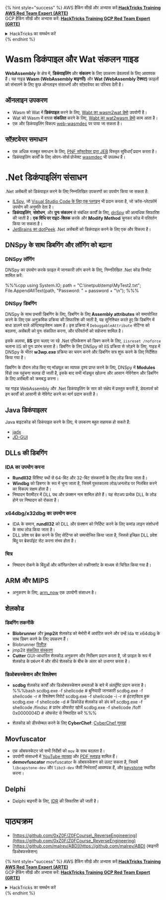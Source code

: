 {% hint style="success" %}
AWS हैकिंग सीखें और अभ्यास करें:<img src="/.gitbook/assets/arte.png" alt="" data-size="line">[**HackTricks Training AWS Red Team Expert (ARTE)**](https://training.hacktricks.xyz/courses/arte)<img src="/.gitbook/assets/arte.png" alt="" data-size="line">\
GCP हैकिंग सीखें और अभ्यास करें: <img src="/.gitbook/assets/grte.png" alt="" data-size="line">[**HackTricks Training GCP Red Team Expert (GRTE)**<img src="/.gitbook/assets/grte.png" alt="" data-size="line">](https://training.hacktricks.xyz/courses/grte)

<details>

<summary>HackTricks का समर्थन करें</summary>

* [**सदस्यता योजनाएँ**](https://github.com/sponsors/carlospolop) देखें!
* **हमारे साथ जुड़ें** 💬 [**Discord समूह**](https://discord.gg/hRep4RUj7f) या [**टेलीग्राम समूह**](https://t.me/peass) या **हमें** **Twitter** 🐦 [**@hacktricks\_live**](https://twitter.com/hacktricks\_live)** पर फॉलो करें।**
* **हैकिंग ट्रिक्स साझा करें** [**HackTricks**](https://github.com/carlospolop/hacktricks) और [**HackTricks Cloud**](https://github.com/carlospolop/hacktricks-cloud) गिटहब रिपोजिटरी में PR सबमिट करके।

</details>
{% endhint %}

# Wasm डिकंपाइल और Wat संकलन गाइड

**WebAssembly** के क्षेत्र में, **डिकंपाइलिंग** और **संकलन** के लिए उपकरण डेवलपर्स के लिए आवश्यक हैं। यह गाइड **Wasm (WebAssembly बाइनरी)** और **Wat (WebAssembly टेक्स्ट)** फ़ाइलों को संभालने के लिए कुछ ऑनलाइन संसाधनों और सॉफ़्टवेयर का परिचय देती है।

## ऑनलाइन उपकरण

- Wasm को Wat में **डिकंपाइल** करने के लिए, [Wabt का wasm2wat डेमो](https://webassembly.github.io/wabt/demo/wasm2wat/index.html) उपयोगी है।
- Wat को Wasm में वापस **संकलित** करने के लिए, [Wabt का wat2wasm डेमो](https://webassembly.github.io/wabt/demo/wat2wasm/) काम आता है।
- एक और डिकंपाइलिंग विकल्प [web-wasmdec](https://wwwg.github.io/web-wasmdec/) पर पाया जा सकता है।

## सॉफ़्टवेयर समाधान

- एक अधिक मजबूत समाधान के लिए, [PNF सॉफ़्टवेयर द्वारा JEB](https://www.pnfsoftware.com/jeb/demo) विस्तृत सुविधाएँ प्रदान करता है।
- डिकंपाइलिंग कार्यों के लिए ओपन-सोर्स प्रोजेक्ट [wasmdec](https://github.com/wwwg/wasmdec) भी उपलब्ध है।

# .Net डिकंपाइलिंग संसाधन

.Net असेंबली को डिकंपाइल करने के लिए निम्नलिखित उपकरणों का उपयोग किया जा सकता है:

- [ILSpy](https://github.com/icsharpcode/ILSpy), जो [Visual Studio Code के लिए एक प्लगइन](https://github.com/icsharpcode/ilspy-vscode) भी प्रदान करता है, जो क्रॉस-प्लेटफ़ॉर्म उपयोग की अनुमति देता है।
- **डिकंपाइलिंग**, **संशोधन**, और **पुनः संकलन** से संबंधित कार्यों के लिए, [dnSpy](https://github.com/0xd4d/dnSpy/releases) की अत्यधिक सिफारिश की जाती है। **एक विधि पर राइट-क्लिक** करके और **Modify Method** चुनकर कोड में परिवर्तन किया जा सकता है।
- [JetBrains का dotPeek](https://www.jetbrains.com/es-es/decompiler/) .Net असेंबली को डिकंपाइल करने के लिए एक और विकल्प है।

## DNSpy के साथ डिबगिंग और लॉगिंग को बढ़ाना

### DNSpy लॉगिंग
DNSpy का उपयोग करके फ़ाइल में जानकारी लॉग करने के लिए, निम्नलिखित .Net कोड स्निपेट शामिल करें:

%%%cpp
using System.IO;
path = "C:\\inetpub\\temp\\MyTest2.txt";
File.AppendAllText(path, "Password: " + password + "\n");
%%%

### DNSpy डिबगिंग
DNSpy के साथ प्रभावी डिबगिंग के लिए, डिबगिंग के लिए **Assembly attributes** को समायोजित करने के लिए एक अनुक्रमिक प्रक्रिया की सिफारिश की जाती है, यह सुनिश्चित करते हुए कि डिबगिंग में बाधा डालने वाले ऑप्टिमाइजेशन अक्षम हैं। इस प्रक्रिया में `DebuggableAttribute` सेटिंग्स को बदलना, असेंबली को पुनः संकलित करना, और परिवर्तनों को सहेजना शामिल है।

इसके अलावा, **IIS** द्वारा चलाए जा रहे .Net एप्लिकेशन को डिबग करने के लिए, `iisreset /noforce` चलाना IIS को पुनः प्रारंभ करता है। डिबगिंग के लिए DNSpy को IIS प्रक्रिया से जोड़ने के लिए, गाइड में DNSpy के भीतर **w3wp.exe** प्रक्रिया का चयन करने और डिबगिंग सत्र शुरू करने के लिए निर्देशित किया गया है।

डिबगिंग के दौरान लोड किए गए मॉड्यूल का व्यापक दृश्य प्राप्त करने के लिए, DNSpy में **Modules** विंडो तक पहुंचना सलाह दी जाती है, इसके बाद सभी मॉड्यूल खोलना और आसान नेविगेशन और डिबगिंग के लिए असेंबली को क्रमबद्ध करना।

यह गाइड WebAssembly और .Net डिकंपाइलिंग के सार को संक्षेप में प्रस्तुत करती है, डेवलपर्स को इन कार्यों को आसानी से नेविगेट करने का मार्ग प्रदान करती है।

## **Java डिकंपाइलर**
Java बाइटकोड को डिकंपाइल करने के लिए, ये उपकरण बहुत सहायक हो सकते हैं:
- [jadx](https://github.com/skylot/jadx)
- [JD-GUI](https://github.com/java-decompiler/jd-gui/releases)

## **DLLs की डिबगिंग**
### IDA का उपयोग करना
- **Rundll32** विशिष्ट पथों से 64-बिट और 32-बिट संस्करणों के लिए लोड किया जाता है।
- **Windbg** को डिबगर के रूप में चुना जाता है, जिसमें पुस्तकालय लोड/अनलोड पर निलंबित करने का विकल्प सक्षम होता है।
- निष्पादन पैरामीटर में DLL पथ और फ़ंक्शन नाम शामिल होते हैं। यह सेटअप प्रत्येक DLL के लोड होने पर निष्पादन को रोकता है।

### x64dbg/x32dbg का उपयोग करना
- IDA के समान, **rundll32** को DLL और फ़ंक्शन को निर्दिष्ट करने के लिए कमांड लाइन संशोधनों के साथ लोड किया जाता है।
- DLL प्रवेश पर ब्रेक करने के लिए सेटिंग्स को समायोजित किया जाता है, जिससे इच्छित DLL प्रवेश बिंदु पर ब्रेकपॉइंट सेट करना संभव होता है।

### चित्र
- निष्पादन रोकने के बिंदुओं और कॉन्फ़िगरेशन को स्क्रीनशॉट के माध्यम से चित्रित किया गया है।

## **ARM और MIPS**
- अनुकरण के लिए, [arm_now](https://github.com/nongiach/arm_now) एक उपयोगी संसाधन है।

## **शेलकोड**
### डिबगिंग तकनीकें
- **Blobrunner** और **jmp2it** शेलकोड को मेमोरी में आवंटित करने और उन्हें Ida या x64dbg के साथ डिबग करने के लिए उपकरण हैं।
- Blobrunner [रिलीज़](https://github.com/OALabs/BlobRunner/releases/tag/v0.0.5)
- jmp2it [संकलित संस्करण](https://github.com/adamkramer/jmp2it/releases/)
- **Cutter** GUI-आधारित शेलकोड अनुकरण और निरीक्षण प्रदान करता है, जो फ़ाइल के रूप में शेलकोड के प्रबंधन में और सीधे शेलकोड के बीच के अंतर को उजागर करता है।

### डिओबफस्केशन और विश्लेषण
- **scdbg** शेलकोड कार्यों और डिओबफस्केशन क्षमताओं के बारे में अंतर्दृष्टि प्रदान करता है।
%%%bash
scdbg.exe -f shellcode # बुनियादी जानकारी
scdbg.exe -f shellcode -r # विश्लेषण रिपोर्ट
scdbg.exe -f shellcode -i -r # इंटरएक्टिव हुक
scdbg.exe -f shellcode -d # डिकोडेड शेलकोड को डंप करें
scdbg.exe -f shellcode /findsc # प्रारंभ ऑफसेट खोजें
scdbg.exe -f shellcode /foff 0x0000004D # ऑफसेट से निष्पादित करें
%%%

- शेलकोड को डीस्सेम्बल करने के लिए **CyberChef**: [CyberChef नुस्खा](https://gchq.github.io/CyberChef/#recipe=To_Hex%28'Space',0%29Disassemble_x86%28'32','Full%20x86%20architecture',16,0,true,true%29)

## **Movfuscator**
- एक ऑबफस्केटर जो सभी निर्देशों को `mov` के साथ बदलता है।
- उपयोगी संसाधनों में [YouTube व्याख्या](https://www.youtube.com/watch?v=2VF_wPkiBJY) और [PDF स्लाइड](https://github.com/xoreaxeaxeax/movfuscator/blob/master/slides/domas_2015_the_movfuscator.pdf) शामिल हैं।
- **demovfuscator** movfuscator के ऑबफस्केशन को उलट सकता है, जिसमें `libcapstone-dev` और `libz3-dev` जैसी निर्भरताएँ आवश्यक हैं, और [keystone](https://github.com/keystone-engine/keystone/blob/master/docs/COMPILE-NIX.md) स्थापित करना।

## **Delphi**
- Delphi बाइनरी के लिए, [IDR](https://github.com/crypto2011/IDR) की सिफारिश की जाती है।

# पाठ्यक्रम

* [https://github.com/0xZ0F/Z0FCourse\_ReverseEngineering](https://github.com/0xZ0F/Z0FCourse_ReverseEngineering)
* [https://github.com/malrev/ABD](https://github.com/malrev/ABD) \(बाइनरी डिओबफस्केशन\)



{% hint style="success" %}
AWS हैकिंग सीखें और अभ्यास करें:<img src="/.gitbook/assets/arte.png" alt="" data-size="line">[**HackTricks Training AWS Red Team Expert (ARTE)**](https://training.hacktricks.xyz/courses/arte)<img src="/.gitbook/assets/arte.png" alt="" data-size="line">\
GCP हैकिंग सीखें और अभ्यास करें: <img src="/.gitbook/assets/grte.png" alt="" data-size="line">[**HackTricks Training GCP Red Team Expert (GRTE)**<img src="/.gitbook/assets/grte.png" alt="" data-size="line">](https://training.hacktricks.xyz/courses/grte)

<details>

<summary>HackTricks का समर्थन करें</summary>

* [**सदस्यता योजनाएँ**](https://github.com/sponsors/carlospolop) देखें!
* **हमारे साथ जुड़ें** 💬 [**Discord समूह**](https://discord.gg/hRep4RUj7f) या [**टेलीग्राम समूह**](https://t.me/peass) या **हमें** **Twitter** 🐦 [**@hacktricks\_live**](https://twitter.com/hacktricks\_live)** पर फॉलो करें।**
* **हैकिंग ट्रिक्स साझा करें** [**HackTricks**](https://github.com/carlospolop/hacktricks) और [**HackTricks Cloud**](https://github.com/carlospolop/hacktricks-cloud) गिटहब रिपोजिटरी में PR सबमिट करके।

</details>
{% endhint %}
